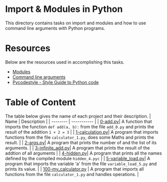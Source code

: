 # Import & Modules in Python
This directory contains tasks on import and modules and how to use command line arguments with Python programs. 

# Resources
Below are the resources used in accomplishing this tasks.
- [Modules](https://intranet.alxswe.com/rltoken/SY-cMfnwbHoPFaJ-D_LWig)
- [Command line arguments](https://intranet.alxswe.com/rltoken/5e3TphtJ6WSVkWsdd2eX_A)
- [Pycodestyle - Style Guide to Python code](https://intranet.alxswe.com/rltoken/tgYt-0zVy1T4sDlE9ohxnA)

# Table of Content
The table below gives the name of each project and their description.
  | Name    | Description |
| -------- | ----------- |
| [0-add.py](https://github.com/Pascalchinedu/alx-higher_level_programming/blob/main/0x02-python-import_modules/0-add.py)| A function that imports the function `def add(a, b):` from the file `add_0.py` and prints the result of the addition `1 + 2 = 3` |
| [1-calculation.py](https://github.com/Pascalchinedu/alx-higher_level_programming/blob/main/0x02-python-import_modules/1-calculation.py)| A program that imports functions from the file `calculator_1.py`, does some Maths and prints the result. |
| [2-args.py](https://github.com/Pascalchinedu/alx-higher_level_programming/blob/main/0x02-python-import_modules/2-args.py)| A program that prints the number of and the list of its arguments. |
| [3-infinite_add.py](https://github.com/Pascalchinedu/alx-higher_level_programming/blob/main/0x02-python-import_modules/3-infinite_add.py)| A program that prints the result of the addtion of all arguments |
| [4-hidden.py](https://github.com/Pascalchinedu/alx-higher_level_programming/blob/main/0x02-python-import_modules/4-hidden_discovery.py)| A program that prints all the names defined by the compiled module `hidden_4.pyc` |
| [5-variable_load.py](https://github.com/Pascalchinedu/alx-higher_level_programming/blob/main/0x02-python-import_modules/5-variable_load.py)| A program that imports the variable 'a' from the file `variable_load_5.py` and prints its value. |
| [100-my_calculator.py]() | A program that imports all functions from the file `calculator_1.py` and handles operations. |


